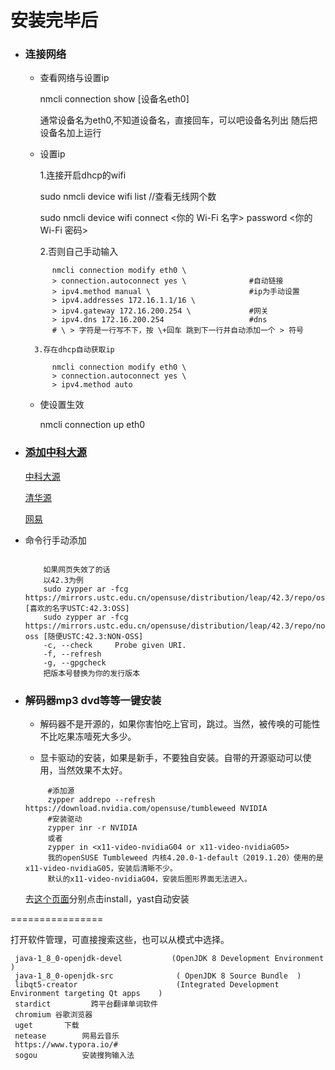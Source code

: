 # 安装完毕后
* ### 连接网络

    * 查看网络与设置ip
    
        nmcli connection show [设备名eth0]  
        
        通常设备名为eth0,不知道设备名，直接回车，可以吧设备名列出 随后把设备名加上运行
        
    * 设置ip
    
        1.连接开启dhcp的wifi
        
        sudo nmcli device wifi list     //查看无线网个数
    
        sudo nmcli device wifi connect <你的 Wi-Fi 名字> password <你的 Wi-Fi 密码>
        
        2.否则自己手动输入
    
  ```text      
        nmcli connection modify eth0 \
        > connection.autoconnect yes \              #自动链接
        > ipv4.method manual \                      #ip为手动设置
        > ipv4.addresses 172.16.1.1/16 \
        > ipv4.gateway 172.16.200.254 \             #网关
        > ipv4.dns 172.16.200.254                   #dns
        # \ > 字符是一行写不下，按 \+回车 跳到下一行并自动添加一个 > 符号
    ```
        3.存在dhcp自动获取ip
    
  ```text  
        nmcli connection modify eth0 \
        > connection.autoconnect yes \
        > ipv4.method auto
    ```
 
    * 使设置生效
    
        nmcli connection up eth0

* ### [添加中科大源](http://mirrors.ustc.edu.cn/help/opensuse.html)

    [中科大源](http://mirrors.ustc.edu.cn) 
 
    [清华源](http://mirrors.tuna.tsinghua.edu.cn)
 
    [网易](http://mirrors.163.com)

* 命令行手动添加

    ```text
        
        如果网页失效了的话
        以42.3为例
        sudo zypper ar -fcg https://mirrors.ustc.edu.cn/opensuse/distribution/leap/42.3/repo/oss [喜欢的名字USTC:42.3:OSS]
        sudo zypper ar -fcg https://mirrors.ustc.edu.cn/opensuse/distribution/leap/42.3/repo/non-oss [随便USTC:42.3:NON-OSS]
        -c, --check     Probe given URI.
        -f, --refresh
        -g, --gpgcheck
        把版本号替换为你的发行版本

    ```
* ### 解码器mp3 dvd等等一键安装

    * 解码器不是开源的，如果你害怕吃上官司，跳过。当然，被传唤的可能性不比吃果冻噎死大多少。
    
    * 显卡驱动的安装，如果是新手，不要独自安装。自带的开源驱动可以使用，当然效果不太好。
    
    ```text
         #添加源
         zypper addrepo --refresh https://download.nvidia.com/opensuse/tumbleweed NVIDIA
         #安装驱动
         zypper inr -r NVIDIA
         或者
         zypper in <x11-video-nvidiaG04 or x11-video-nvidiaG05>
         我的openSUSE Tumbleweed 内核4.20.0-1-default（2019.1.20）使用的是x11-video-nvidiaG05，安装后清晰不少。
         默认的x11-video-nvidiaG04，安装后图形界面无法进入。
    ```
    
    去[这个页面](http://opensuse-community.org)分别点击install，yast自动安装
    
================

打开软件管理，可直接搜索这些，也可以从模式中选择。

```text
 java-1_8_0-openjdk-devel           (OpenJDK 8 Development Environment )
 java-1_8_0-openjdk-src              ( OpenJDK 8 Source Bundle  )
 libqt5-creator                      (Integrated Development Environment targeting Qt apps    )
 stardict         跨平台翻译单词软件
 chromium 谷歌浏览器
 uget       下载
 netease        网易云音乐
 https://www.typora.io/#
 sogou          安装搜狗输入法
 ```
    
   
